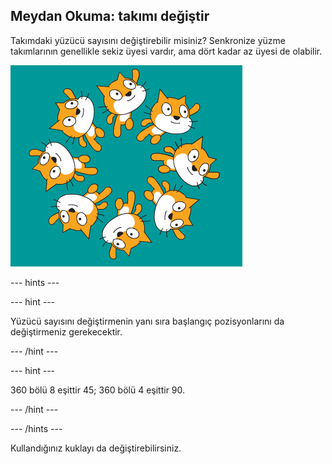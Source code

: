 ## Meydan Okuma: takımı değiştir

Takımdaki yüzücü sayısını değiştirebilir misiniz? Senkronize yüzme takımlarının genellikle sekiz üyesi vardır, ama dört kadar az üyesi de olabilir.

![Takımdaki 8 kedi yüzücü](images/swim-eight.png)

--- hints ---


--- hint ---

Yüzücü sayısını değiştirmenin yanı sıra başlangıç pozisyonlarını da değiştirmeniz gerekecektir.

--- /hint ---

--- hint ---

360 bölü 8 eşittir 45; 360 bölü 4 eşittir 90.

--- /hint ---

--- /hints ---

Kullandığınız kuklayı da değiştirebilirsiniz. 
